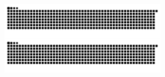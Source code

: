 ![GitHub Snake Light](https://github.com/Fidden/Fidden/blob/output/github-contribution-grid-snake.svg#gh-light-mode-only)
![GitHub Snake dark](https://github.com/Fidden/Fidden/blob/output/github-contribution-grid-snake-dark.svg#gh-dark-mode-only)
